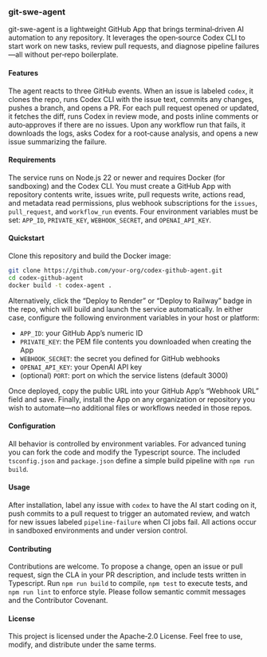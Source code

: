 ### git-swe-agent

git-swe-agent is a lightweight GitHub App that brings terminal‑driven AI automation to any repository. It leverages the open‑source Codex CLI to start work on new tasks, review pull requests, and diagnose pipeline failures—all without per‑repo boilerplate.

#### Features

The agent reacts to three GitHub events. When an issue is labeled `codex`, it clones the repo, runs Codex CLI with the issue text, commits any changes, pushes a branch, and opens a PR. For each pull request opened or updated, it fetches the diff, runs Codex in review mode, and posts inline comments or auto‑approves if there are no issues. Upon any workflow run that fails, it downloads the logs, asks Codex for a root‑cause analysis, and opens a new issue summarizing the failure.

#### Requirements

The service runs on Node.js 22 or newer and requires Docker (for sandboxing) and the Codex CLI. You must create a GitHub App with repository contents write, issues write, pull requests write, actions read, and metadata read permissions, plus webhook subscriptions for the `issues`, `pull_request`, and `workflow_run` events. Four environment variables must be set: `APP_ID`, `PRIVATE_KEY`, `WEBHOOK_SECRET`, and `OPENAI_API_KEY`.

#### Quickstart

Clone this repository and build the Docker image:

```bash
git clone https://github.com/your-org/codex-github-agent.git
cd codex-github-agent
docker build -t codex-agent .
```

Alternatively, click the “Deploy to Render” or “Deploy to Railway” badge in the repo, which will build and launch the service automatically. In either case, configure the following environment variables in your host or platform:

- `APP_ID`: your GitHub App’s numeric ID  
- `PRIVATE_KEY`: the PEM file contents you downloaded when creating the App  
- `WEBHOOK_SECRET`: the secret you defined for GitHub webhooks  
- `OPENAI_API_KEY`: your OpenAI API key  
- (optional) `PORT`: port on which the service listens (default 3000)

Once deployed, copy the public URL into your GitHub App’s “Webhook URL” field and save. Finally, install the App on any organization or repository you wish to automate—no additional files or workflows needed in those repos.

#### Configuration

All behavior is controlled by environment variables. For advanced tuning you can fork the code and modify the Typescript source. The included `tsconfig.json` and `package.json` define a simple build pipeline with `npm run build`.

#### Usage

After installation, label any issue with `codex` to have the AI start coding on it, push commits to a pull request to trigger an automated review, and watch for new issues labeled `pipeline-failure` when CI jobs fail. All actions occur in sandboxed environments and under version control.

#### Contributing

Contributions are welcome. To propose a change, open an issue or pull request, sign the CLA in your PR description, and include tests written in Typescript. Run `npm run build` to compile, `npm test` to execute tests, and `npm run lint` to enforce style. Please follow semantic commit messages and the Contributor Covenant.

#### License

This project is licensed under the Apache‑2.0 License. Feel free to use, modify, and distribute under the same terms.